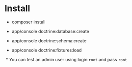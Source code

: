 Install
========================

  * composer install

  * app/console doctrine:database:create

  * app/console doctrine:schema:create

  * app/console doctrine:fixtures:load

  * You can test an admin user using login `root` and pass `root`
